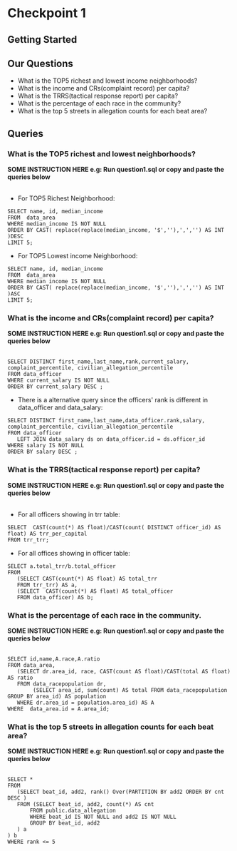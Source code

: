 # Checkpoint 1

## Getting Started


## Our Questions
* What is the TOP5 richest and lowest income neighborhoods?
* What is the income and CRs(complaint record) per capita?
* What is the TRRS(tactical response report) per capita?
* What is the percentage of each race in the community?
* What is the top 5 streets in allegation counts for each beat area?



## Queries

### What is the TOP5 richest and lowest neighborhoods?
**SOME INSTRUCTION HERE e.g: Run question1.sql or copy and paste the queries below**
<br><br>
* For TOP5 Richest Neighborhood:
```
SELECT name, id, median_income
FROM  data_area
WHERE median_income IS NOT NULL
ORDER BY CAST( replace(replace(median_income, '$',''),',','') AS INT )DESC 
LIMIT 5;
```
* For TOP5 Lowest income Neighborhood:
```
SELECT name, id, median_income
FROM  data_area
WHERE median_income IS NOT NULL
ORDER BY CAST( replace(replace(median_income, '$',''),',','') AS INT )ASC
LIMIT 5;
```
### What is the income and CRs(complaint record) per capita?
**SOME INSTRUCTION HERE e.g: Run question1.sql or copy and paste the queries below**
<br><br>
```
SELECT DISTINCT first_name,last_name,rank,current_salary, complaint_percentile, civilian_allegation_percentile
FROM data_officer
WHERE current_salary IS NOT NULL
ORDER BY current_salary DESC ;
```
* There is a alternative query since the officers' rank is different in data_officer and data_salary:
```
SELECT DISTINCT first_name,last_name,data_officer.rank,salary, complaint_percentile, civilian_allegation_percentile
FROM data_officer
   LEFT JOIN data_salary ds on data_officer.id = ds.officer_id
WHERE salary IS NOT NULL
ORDER BY salary DESC ;
```

### What is the TRRS(tactical response report) per capita?
**SOME INSTRUCTION HERE e.g: Run question1.sql or copy and paste the queries below**
<br><br>
* For all officers showing in trr table:
```
SELECT  CAST(count(*) AS float)/CAST(count( DISTINCT officer_id) AS float) AS trr_per_capital
FROM trr_trr;
```
* For all offices showing in officer table:
```
SELECT a.total_trr/b.total_officer
FROM
   (SELECT CAST(count(*) AS float) AS total_trr
   FROM trr_trr) AS a,
   (SELECT  CAST(count(*) AS float) AS total_officer
   FROM data_officer) AS b;
```
### What is the percentage of each race in the community. 
**SOME INSTRUCTION HERE e.g: Run question1.sql or copy and paste the queries below**
<br><br>
```
SELECT id,name,A.race,A.ratio
FROM data_area,
   (SELECT dr.area_id, race, CAST(count AS float)/CAST(total AS float) AS ratio
   FROM data_racepopulation dr,
        (SELECT area_id, sum(count) AS total FROM data_racepopulation GROUP BY area_id) AS population
   WHERE dr.area_id = population.area_id) AS A
WHERE  data_area.id = A.area_id;
```

### What is the top 5 streets in allegation counts for each beat area?
**SOME INSTRUCTION HERE e.g: Run question1.sql or copy and paste the queries below**
<br><br>
```
SELECT *
FROM
   (SELECT beat_id, add2, rank() Over(PARTITION BY add2 ORDER BY cnt DESC )
   FROM (SELECT beat_id, add2, count(*) AS cnt
       FROM public.data_allegation
       WHERE beat_id IS NOT NULL and add2 IS NOT NULL
       GROUP BY beat_id, add2
   ) a
) b
WHERE rank <= 5
```

